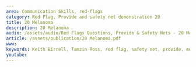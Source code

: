 ```yaml
---
area: Communication Skills, red-flags
category: Red Flag, Provide and safety net demonstration 20
title: 20 Melanoma
description: 20 Melanoma
audio: /assets/audio/Red Flags Questions, Provide & Safety Nets - 20 Melanoma - MQ.mp3
article: /assets/publication/20 Melanoma.pdf
www: 
keywords: Keith Birrell, Tamzin Ross, red flag, safety net, provide, melanoma
youtube: 
--- 
```

